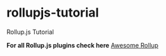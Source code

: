 # rollupjs-tutorial
Rollup.js Tutorial 


**For all Rollup.js plugins check here**
[Awesome Rollup](https://github.com/rollup/awesome)
